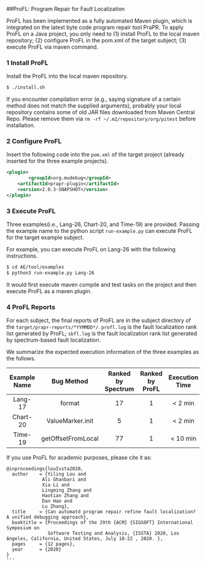 

##ProFL: Program Repair for Fault Localization

ProFL has been implemented as a fully automated Maven plugin, 
which is integrated on the latest byte code program repair tool PraPR. 
To apply ProFL on a Java project,  you only need to 
(1) install ProFL to the local maven repository; 
(2) configure ProFL in the pom.xml of the target subject; 
(3) execute ProFL via maven command.



### 1 Install ProFL
Install the ProFL into the local maven repository. 

```sh
$ ./install.sh
```

If you encounter compilation error (e.g., saying signature of a certain method does not match the supplied arguments), probably your local repository contains some of old JAR files downloaded from Maven Central Repo. Please remove them via `rm -rf ~/.m2/repository/org/pitest` before installation.


### 2 Configure ProFL
Insert the following code into the `pom.xml` of the target project (already inserted for the three example projects).


```xml
<plugin>
    	<groupId>org.mudebug</groupId>
	<artifactId>prapr-plugin</artifactId>
	<version>2.0.3-SNAPSHOT</version>
</plugin>
```


### 3 Execute ProFL
Three examples(i.e., Lang-26, Chart-20, and Time-19) are provided.
Passing the example name to the python script `run-example.py` can execute ProFL for the target example subject.

For example, you can execute ProFL on Lang-26 with the following instructions.

```sh
$ cd AE/tool/examples
$ python3 run-example.py Lang-26
```

It would first execute maven compile and test tasks on the project
and then execute ProFL as a maven plugin.

### 4 ProFL Reports
For each subject, the final reports of ProFL are in the subject directory of the `target/prapr-reports/*YYMMDD*/`.
`profl.log` is the fault localization rank list generated by ProFL;
`sbfl.log` is the fault localization rank list generated by spectrum-based fault localization.

We summarize the expected execution information of the three examples as the follows.

Example Name | Bug Method | Ranked by Spectrum | Ranked by ProFL |  Execution Time|
:-: | :-: | :-: | :-: | :-:
Lang-17 | format | 17 | 1 | < 2 min|
Chart-20|ValueMarker.init | 5 | 1 | < 2 min|
Time-19| getOffsetFromLocal | 77| 1 | < 10 min|



If you use ProFL for academic purposes, please cite it as:
```text
@inproceedings{louIssta2020,
  author    = {Yiling Lou and
             Ali Ghanbari and 
             Xia Li and 
             Lingming Zhang and
             Haotian Zhang and
             Dan Hao and
             Lu Zhang},
  title     = {Can automatd program repair refine fault localization? A unified debugging approach},
  booktitle = {Proceedings of the 29th {ACM} {SIGSOFT} International Symposium on
               Software Testing and Analysis, {ISSTA} 2020, Los Angeles, California, United States, July 18-22 , 2020. },
  pages     = {12 pages},
  year      = {2020}
}
'''

